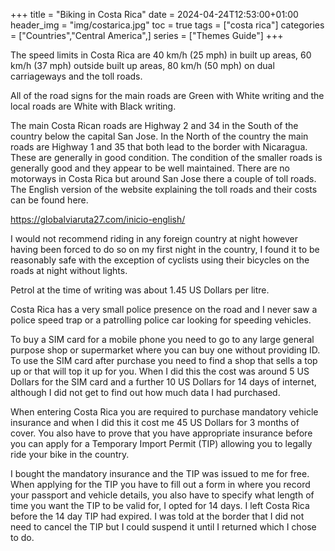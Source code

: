 +++
title = "Biking in Costa Rica"
date = 2024-04-24T12:53:00+01:00
header_img = "img/costarica.jpg"
toc = true
tags = ["costa rica"]
categories = ["Countries","Central America",]
series = ["Themes Guide"]
+++

The speed limits in Costa Rica are 40 km/h (25 mph) in built up areas, 60 km/h (37 mph) outside built up areas, 80 km/h (50 mph) on dual carriageways and the toll roads.

All of the road signs for the main roads are Green with White writing and the local roads are White with Black writing. 

The main Costa Rican roads are Highway 2 and 34 in the South of the country below the capital San Jose. In the North of the country the main roads are Highway 1 and 35 that both lead to the border with Nicaragua. These are generally in good condition. The condition of the smaller roads is generally good and they appear to be well maintained. There are no motorways in Costa Rica but around San Jose there a couple of toll roads. The English version of the website explaining the toll roads and their costs can be found here.

https://globalviaruta27.com/inicio-english/

I would not recommend riding in any foreign country at night however having been forced to do so on my first night in the country, I found it to be reasonably safe with the exception of cyclists using their bicycles on the roads at night without lights. 

Petrol at the time of writing was about 1.45 US Dollars per litre. 

Costa Rica has a very small police presence on the road and I never saw a police speed trap or a patrolling police car looking for speeding vehicles.  

To buy a SIM card for a mobile phone you need to go to any large general purpose shop or supermarket where you can buy one without providing ID. To use the SIM card after purchase you need to find a shop that sells a top up or that will top it up for you. When I did this the cost was around 5 US Dollars for the SIM card and a further 10 US Dollars for 14 days of internet, although I did not get to find out how much data I had purchased. 

When entering Costa Rica you are required to purchase mandatory vehicle insurance and when I did this it cost me 45 US Dollars for 3 months of cover. You also have to prove that you have appropriate insurance before you can apply for a Temporary Import Permit (TIP) allowing you to legally ride your bike in the country. 

I bought the mandatory insurance and the TIP was issued to me for free. When applying for the TIP you have to fill out a form in where you record your passport and vehicle details, you also have to specify what length of time you want the TIP to be valid for, I opted for 14 days. I left Costa Rica before the 14 day TIP had expired. I was told at the border that I did not need to cancel the TIP but I could suspend it until I returned which I chose to do.